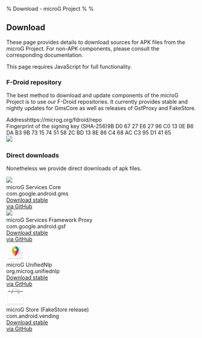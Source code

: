 % Download - microG Project
%
%

Download
--------
These page provides details to download sources for APK files from the microG Project.
For non-APK components, please consult the corresponding documentation.

<noscript>
    <div class="alert alert-danger" role="alert">This page requires JavaScript for full functionality.</div>
</noscript>

### F-Droid repository
The best method to download and update components of the microG Project is to use our F-Droid repositories.
It currently provides stable and nightly updates for GmsCore as well as releases of GsfProxy and FakeStore.

<noscript>
    <div class="static_content">
        <div class="row">
            <div class="col-md-7 repo-desc">
                <div class="desc-entry"><span class="attrib">Address</span><span class="value">https://microg.org/fdroid/repo</span>
                </div>
                <div class="desc-entry"><span
                        class="attrib">Fingerprint of the signing key (SHA-256)</span><span class="value">9B D0 67 27 E6 27 96 C0 13 0E B6 DA B3 9B 73 15 74 51 58 2C BD 13 8E 86 C4 68 AC C3 95 D1 41 65</span>
                </div>
            </div>
            <div class="col-md-5 repo-desc">
                <img src="https://chart.googleapis.com/chart?cht=qr&amp;chl=https%3A%2F%2Fmicrog.org%2Ffdroid%2Frepo%3Ffingerprint%3D9bd06727e62796c0130eb6dab39b73157451582cbd138e86c468acc395d14165&amp;chs=256x256&amp;choe=UTF-8&amp;chld=L|0">
            </div>
        </div>
    </div>
</noscript>
<div class="dynamic_content">
  <div id="mainrepo"></div>
</div>

### Direct downloads
Nonetheless we provide direct downloads of apk files.

<noscript>
    <div class="static_content">
        <div id="static_app_com.google.android.gms" class="dl-app">
            <div class="row">
                <div class="col-xs-2 col-sm-1"><img src="https://microg.org/img/gmscore_96px.png" height="48"></div>
                <div class="col-xs-10 col-sm-7 dl-desc">
                    <div class="dl-desc-name">microG Services Core</div>
                    <div class="dl-desc-summary">com.google.android.gms</div>
                </div>
                <div class="col-xs-12 col-sm-4 btn-group">
                    <a class="btn btn-default btn-dl"
                       href="https://github.com/microg/android_packages_apps_GmsCore/releases">
                        Download stable
                        <div class="dl-btn-ver">via GitHub</div>
                    </a>
                </div>
            </div>
        </div>
        <div id="static_app_com.google.android.gsf" class="dl-app">
            <div class="row">
                <div class="col-xs-2 col-sm-1"><img src="https://microg.org/img/gmscore_96px.png" height="48"></div>
                <div class="col-xs-10 col-sm-7 dl-desc">
                    <div class="dl-desc-name">microG Services Framework Proxy</div>
                    <div class="dl-desc-summary">com.google.android.gsf</div>
                </div>
                <div class="col-xs-12 col-sm-4 btn-group">
                    <a class="btn btn-default btn-dl"
                       href="https://github.com/microg/android_packages_apps_GsfProxy/releases">
                        Download stable
                        <div class="dl-btn-ver">via GitHub</div>
                    </a>
                </div>
            </div>
        </div>
    </div>
</noscript>
<div class="dynamic_content">
    <div id="app_com.google.android.gms" class="dl-app"></div>
    <div id="app_com.google.android.gsf" class="dl-app"></div>
</div>
<div class="static_content">
    <div id="static_app_org.microg.unifiednlp" class="dl-app">
        <div class="row">
            <div class="col-xs-2 col-sm-1"><img src="/img/unifiednlp_96px.png" height="48"></div>
            <div class="col-xs-10 col-sm-7 dl-desc">
                <div class="dl-desc-name">microG UnifiedNlp</div>
                <div class="dl-desc-summary">org.microg.unifiednlp</div>
            </div>
            <div class="col-xs-12 col-sm-4 btn-group">
                <a class="btn btn-default btn-dl"
                   href="https://github.com/microg/android_packages_apps_UnifiedNlp/releases">
                    Download stable
                    <div class="dl-btn-ver">via GitHub</div>
                </a>
            </div>
        </div>
    </div>
    <div id="static_app_com.android.vending" class="dl-app">
        <div class="row">
            <div class="col-xs-2 col-sm-1"><img src="/img/store_96px.png" height="48"></div>
            <div class="col-xs-10 col-sm-7 dl-desc">
                <div class="dl-desc-name">microG Store (FakeStore release)</div>
                <div class="dl-desc-summary">com.android.vending</div>
            </div>
            <div class="col-xs-12 col-sm-4 btn-group">
                <a class="btn btn-default btn-dl"
                   href="https://github.com/microg/android_packages_apps_FakeStore/releases">
                    Download stable
                    <div class="dl-btn-ver">via GitHub</div>
                </a>
            </div>
        </div>
    </div>
</div>


<script src="/js/fdroid.js"></script>
<script type="text/javascript">
  function showAppDetails(name, repoInfo) {
    var app = document.getElementById("app_"+name);
    var row = document.createElement("div");
    row.classList.add("row");

    var div_icon = document.createElement("div");
    div_icon.classList.add("col-xs-2");
    div_icon.classList.add("col-sm-1");
    var img_icon = document.createElement("img");
    img_icon.src = repoInfo.packages[name].icon_src;
    div_icon.appendChild(img_icon);
    row.appendChild(div_icon);

    var div_desc = document.createElement("div");
    div_desc.classList.add("col-xs-10");
    div_desc.classList.add("col-sm-7");
    div_desc.classList.add("dl-desc");
    var div_name = document.createElement("div");
    div_name.classList.add("dl-desc-name");
    div_name.appendChild(document.createTextNode(repoInfo.packages[name].name));
    div_desc.appendChild(div_name);
    var div_summary = document.createElement("div");
    div_summary.classList.add("dl-desc-summary");
    div_summary.appendChild(document.createTextNode(repoInfo.packages[name].package_name));
    div_desc.appendChild(div_summary);
    row.appendChild(div_desc);

    var btn_group = document.createElement("div");
    btn_group.classList.add("col-xs-12");
    btn_group.classList.add("col-sm-4");
    btn_group.classList.add("btn-group");
    var btn_dl_stable = document.createElement("a");
    btn_dl_stable.classList.add("btn");
    btn_dl_stable.classList.add("btn-default");
    btn_dl_stable.classList.add("btn-dl");
    btn_dl_stable.appendChild(document.createTextNode("Download stable"));
    btn_dl_stable.href = repoInfo.url + "/" + name + "-" + repoInfo.packages[name].marketvercode + ".apk";
    var dl_ver = document.createElement("div");
    dl_ver.classList.add("dl-btn-ver");
    dl_ver.appendChild(document.createTextNode(repoInfo.packages[name].marketvername.replace(/.*\(microG (.*)\)/, "$1")));
    btn_dl_stable.appendChild(dl_ver);
    btn_group.appendChild(btn_dl_stable);

    if (Object.keys(repoInfo.packages[name].versions).length > 1) {
      var btn_toggle = document.createElement("button");
      btn_toggle.classList.add("btn");
      btn_toggle.classList.add("btn-default");
      btn_toggle.classList.add("dropdown-toggle");
      btn_toggle.classList.add("btn-dl");
      btn_toggle.dataset.toggle = "dropdown";
      var caret = document.createElement("span");
      caret.classList.add("caret");
      btn_toggle.appendChild(caret);
      var sr = document.createElement("span");
      sr.classList.add("sr-only");
      sr.appendChild(document.createTextNode("Toggle dropdown"));
      btn_toggle.appendChild(sr);
      btn_group.appendChild(btn_toggle);
      var menu = document.createElement("ul");
      menu.classList.add("dropdown-menu");
      if (Math.max.apply(null, Object.keys(repoInfo.packages[name].versions)) > repoInfo.packages[name].marketvercode) {
        var desc = document.createElement("li");
        desc.classList.add("dropdown-header");
        desc.appendChild(document.createTextNode("Preview releases"));
        menu.appendChild(desc);
      }
      Object.keys(repoInfo.packages[name].versions).sort().reverse().forEach(function (vcode) {
        if (repoInfo.packages[name].marketvercode != vcode) {
          var li = document.createElement("li");
          var a = document.createElement("a");
          a.href = repoInfo.url + "/" + name + "-" + vcode + ".apk";
          a.appendChild(document.createTextNode(repoInfo.packages[name].versions[vcode]));
          li.appendChild(a);
          menu.appendChild(li);
        } else {
          var desc = document.createElement("li");
          desc.classList.add("dropdown-header");
          desc.appendChild(document.createTextNode("Current stable release"));
          menu.appendChild(desc);
          var li = document.createElement("li");
          var a = document.createElement("a");
          a.href = repoInfo.url + "/" + name + "-" + vcode + ".apk";
          a.appendChild(document.createTextNode(repoInfo.packages[name].versions[vcode]));
          li.appendChild(a);
          menu.appendChild(li);
          desc = document.createElement("li");
          desc.classList.add("dropdown-header");
          desc.appendChild(document.createTextNode("Older releases"));
          menu.appendChild(desc);
        }
      });
      btn_group.appendChild(menu);
    }

    row.appendChild(btn_group);
    app.appendChild(row);
  }

  getRepoInfo("https://microg.org/fdroid/repo", function(repoInfo) {
    showAppDetails("com.google.android.gms", repoInfo);
    showAppDetails("com.google.android.gsf", repoInfo);
  });
  appendRepoInfo("https://microg.org/fdroid/repo", document.getElementById("mainrepo"), "Main repository");
</script>